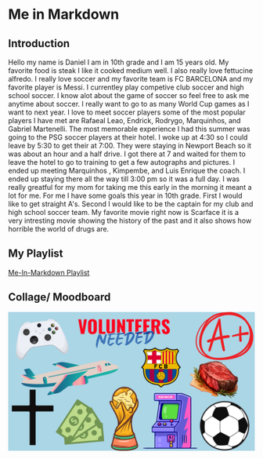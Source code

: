 # Me in Markdown 
## Introduction
Hello my name is Daniel I am in 10th grade and I am 15 years old. My favorite food is steak I like it cooked medium well. I also really love fettucine alfredo. I really love soccer and my favorite team is FC BARCELONA and my favorite player is Messi. I currentley play competive club soccer and high school soccer. I know alot about the game of soccer so feel free to ask me anytime about soccer. I really want to go to as many World Cup games as I want to next year. I love to meet soccer players some of the most popular players I have met are Rafaeal Leao, Endrick, Rodrygo, Marquinhos, and Gabriel Martenelli. The most memorable experience I had this summer was going to the PSG soccer players at their hotel. I woke up at 4:30 so I could leave by 5:30 to get their at 7:00. They were staying in Newport Beach so it was about an hour and a half drive. I got there at 7 and waited for them to leave the hotel to go to training to get a few autographs and pictures. I ended up meeting Marquinhos , Kimpembe, and Luis Enrique the coach. I ended up staying there all the way till 3:00 pm so it was a full day. I was really greatful for my mom for taking me this early in the morning it meant a lot for me.  For me I have some goals this year in 10th grade. First I would like to get straight A's. Second I would like to be the captain for my club and high school soccer team. My favorite movie right now is Scarface it is a very intresting movie showing the history of the past and it also shows how horrible the world of drugs are.
## My Playlist

[Me-In-Markdown Playlist](https://open.spotify.com/playlist/3lSDXrrmHyGYhhMyCk6oPy)


## Collage/ Moodboard

![This is an image of my collague](IMAGES.png)





